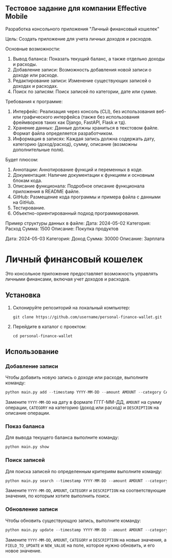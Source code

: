 ## Тестовое задание для компании Effective Mobile
Разработка консольного приложения "Личный финансовый кошелек"

Цель: Создать приложение для учета личных доходов и расходов.

Основные возможности:
1. Вывод баланса: Показать текущий баланс, а также отдельно доходы и расходы.
2. Добавление записи: Возможность добавления новой записи о доходе или расходе.
3. Редактирование записи: Изменение существующих записей о доходах и расходах.
4. Поиск по записям: Поиск записей по категории, дате или сумме.

Требования к программе:
1. Интерфейс: Реализация через консоль (CLI), без использования веб- или графического интерфейса (также без использования фреймворков таких как Django, FastAPI, Flask  и тд).
2. Хранение данных: Данные должны храниться в текстовом файле. Формат файла определяется разработчиком.
3. Информация в записях: Каждая запись должна содержать дату, категорию (доход/расход), сумму, описание (возможны дополнительные поля).

Будет плюсом:
1. Аннотации: Аннотирование функций и переменных в коде.
2. Документация: Наличие документации к функциям и основным блокам кода.
3. Описание функционала: Подробное описание функционала приложения в README файле.
4. GitHub: Размещение кода программы и примера файла с данными на GitHub.
5. Тестирование.
6. Объектно-ориентированный подход программирования.

Пример структуры данных в файле:
Дата: 2024-05-02
Категория: Расход
Сумма: 1500
Описание: Покупка продуктов

Дата: 2024-05-03
Категория: Доход
Сумма: 30000
Описание: Зарплата


# Личный финансовый кошелек

Это консольное приложение предоставляет возможность управлять личными финансами, включая учет доходов и расходов.

## Установка

1. Склонируйте репозиторий на локальный компьютер:

    ```
    git clone https://github.com/username/personal-finance-wallet.git
    ```

2. Перейдите в каталог с проектом:

    ```
    cd personal-finance-wallet
    ```

## Использование

### Добавление записи

Чтобы добавить новую запись о доходе или расходе, выполните команду:


```python 
python main.py add --timestamp YYYY-MM-DD --amount AMOUNT --category CATEGORY --description DESCRIPTION
```

Замените `YYYY-MM-DD` на дату в формате ГГГГ-ММ-ДД, `AMOUNT` на сумму операции, `CATEGORY` на категорию (доход или расход) и `DESCRIPTION` на описание операции.

### Показ баланса

Для вывода текущего баланса выполните команду:

```python 
python main.py show
```

### Поиск записей

Для поиска записей по определенным критериям выполните команду:

```python 
python main.py search --timestamp YYYY-MM-DD --amount AMOUNT --category CATEGORY --description DESCRIPTION
```
Замените `YYYY-MM-DD`, `AMOUNT`, `CATEGORY` и `DESCRIPTION` на соответствующие значения, по которым хотите выполнить поиск.

### Обновление записи

Чтобы обновить существующую запись, выполните команду:

```python 
python main.py update --timestamp YYYY-MM-DD --amount AMOUNT --category CATEGORY --description DESCRIPTION -f FIELD_TO_UPDATE -n NEW_VALUE
```
Замените `YYYY-MM-DD`, `AMOUNT`, `CATEGORY` и `DESCRIPTION` на новые значения, а `FIELD_TO_UPDATE` и `NEW_VALUE` на поле, которое нужно обновить, и его новое значение.